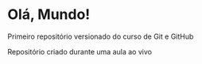 # Olá, Mundo!
 Primeiro repositório versionado do curso de Git e GitHub

Repositório criado durante uma aula ao vivo